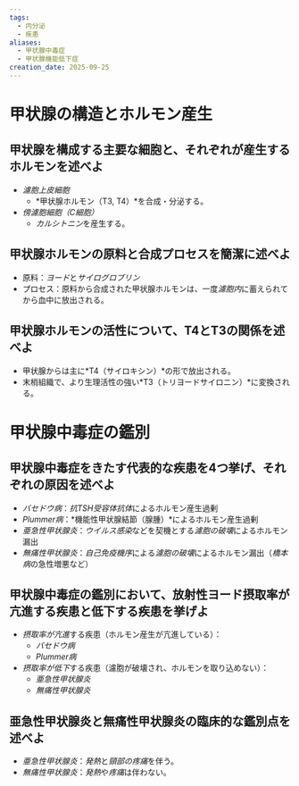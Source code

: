```yaml
---
tags:
  - 内分泌
  - 疾患
aliases:
  - 甲状腺中毒症
  - 甲状腺機能低下症
creation_date: 2025-09-25
---
```

# 甲状腺の構造とホルモン産生
## 甲状腺を構成する主要な細胞と、それぞれが産生するホルモンを述べよ
- *濾胞上皮細胞*
	- *甲状腺ホルモン（T3, T4）*を合成・分泌する。
- *傍濾胞細胞（C細胞）*
	- *カルシトニン*を産生する。

## 甲状腺ホルモンの原料と合成プロセスを簡潔に述べよ
- 原料：*ヨード*と*サイログロブリン*
- プロセス：原料から合成された甲状腺ホルモンは、一度*濾胞内*に蓄えられてから血中に放出される。

## 甲状腺ホルモンの活性について、T4とT3の関係を述べよ
- 甲状腺からは主に*T4（サイロキシン）*の形で放出される。
- 末梢組織で、より生理活性の強い*T3（トリヨードサイロニン）*に変換される。

# 甲状腺中毒症の鑑別
## 甲状腺中毒症をきたす代表的な疾患を4つ挙げ、それぞれの原因を述べよ
- *バセドウ病*：*抗TSH受容体抗体*によるホルモン産生過剰
- *Plummer病*：*機能性甲状腺結節（腺腫）*によるホルモン産生過剰
- *亜急性甲状腺炎*：*ウイルス感染*などを契機とする*濾胞の破壊*によるホルモン漏出
- *無痛性甲状腺炎*：*自己免疫機序*による*濾胞の破壊*によるホルモン漏出（*橋本病*の急性増悪など）

## 甲状腺中毒症の鑑別において、放射性ヨード摂取率が亢進する疾患と低下する疾患を挙げよ
- *摂取率が亢進*する疾患（ホルモン産生が亢進している）：
	- *バセドウ病*
	- *Plummer病*
- *摂取率が低下*する疾患（濾胞が破壊され、ホルモンを取り込めない）：
	- *亜急性甲状腺炎*
	- *無痛性甲状腺炎*

## 亜急性甲状腺炎と無痛性甲状腺炎の臨床的な鑑別点を述べよ
- *亜急性甲状腺炎*：*発熱*と*頸部の疼痛*を伴う。
- *無痛性甲状腺炎*：*発熱*や*疼痛*は伴わない。